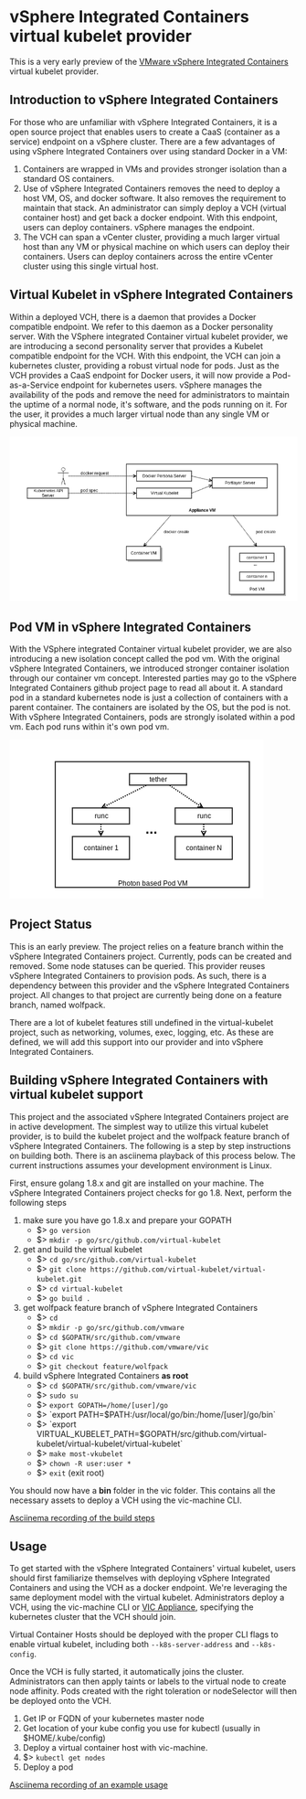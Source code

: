 # vSphere Integrated Containers virtual kubelet provider

This is a very early preview of the [VMware vSphere Integrated Containers](https://github.com/vmware/vic) virtual kubelet provider.

## Introduction to vSphere Integrated Containers

For those who are unfamiliar with vSphere Integrated Containers, it is a open source project that enables users to create a CaaS (container as a service) endpoint on a vSphere cluster.  There are a few advantages of using vSphere Integrated Containers over using standard Docker in a VM:

1. Containers are wrapped in VMs and provides stronger isolation than a standard OS containers.
1. Use of vSphere Integrated Containers removes the need to deploy a host VM, OS, and docker software.  It also removes the requirement to maintain that stack.  An administrator can simply deploy a VCH (virtual container host) and get back a docker endpoint.  With this endpoint, users can deploy containers.  vSphere manages the endpoint.
1. The VCH can span a vCenter cluster, providing a much larger virtual host than any VM or physical machine on which users can deploy their containers. Users can deploy containers across the entire vCenter cluster using this single virtual host.

## Virtual Kubelet in vSphere Integrated Containers

Within a deployed VCH, there is a daemon that provides a Docker compatible endpoint.  We refer to this daemon as a Docker personality server.  With the VSphere integrated Container virtual kubelet provider, we are introducing a second personality server that provides a Kubelet compatible endpoint for the VCH.  With this endpoint, the VCH can join a kubernetes cluster, providing a robust virtual node for pods.  Just as the VCH provides a CaaS endpoint for Docker users, it will now provide a Pod-as-a-Service endpoint for kubernetes users.  vSphere manages the availability of the pods and remove the need for administrators to maintain the uptime of a normal node, it's software, and the pods running on it.  For the user, it provides a much larger virtual node than any single VM or physical machine.

![VIC with virtual kubelet](./vic_kubelet_design.png)

## Pod VM in vSphere Integrated Containers

With the VSphere integrated Container virtual kubelet provider, we are also introducing a new isolation concept called the pod vm.  With the original vSphere Integrated Containers, we introduced stronger container isolation through our container vm concept.  Interested parties may go to the vSphere Integrated Containers github project page to read all about it.  A standard pod in a standard kubernetes node is just a collection of containers with a parent container.  The containers are isolated by the OS, but the pod is not.  With vSphere Integrated Containers, pods are strongly isolated within a pod vm.  Each pod runs within it's own pod vm.

![Pod VM Basic Design](./podvm_basic_design.png)

## Project Status

This is an early preview.  The project relies on a feature branch within the vSphere Integrated Containers project.  Currently, pods can be created and removed.  Some node statuses can be queried.  This provider reuses vSphere Integrated Containers to provision pods.  As such, there is a dependency between this provider and the vSphere Integrated Containers project.  All changes to that project are currently being done on a feature branch, named wolfpack. 

There are a lot of kubelet features still undefined in the virtual-kubelet project, such as networking, volumes, exec, logging, etc.  As these are defined, we will add this support into our provider and into vSphere Integrated Containers.

## Building vSphere Integrated Containers with virtual kubelet support

This project and the associated vSphere Integrated Containers project are in active development.  The simplest way to utilize this virtual kubelet provider, is to build the kubelet project and the wolfpack feature branch of vSphere Integrated Containers.  The following is a step by step instructions on building both.  There is an asciinema playback of this process below.  The current instructions assumes your development environment is Linux.

First, ensure golang 1.8.x and git are installed on your machine.  The vSphere Integrated Containers project checks for go 1.8.  Next, perform the following steps

1. make sure you have go 1.8.x and prepare your GOPATH
    * $> `go version`
    * $> `mkdir -p go/src/github.com/virtual-kubelet`
1. get and build the virtual kubelet
    * $> `cd go/src/github.com/virtual-kubelet`
    * $> `git clone https://github.com/virtual-kubelet/virtual-kubelet.git`
    * $> `cd virtual-kubelet`
    * $> `go build .`
1. get wolfpack feature branch of vSphere Integrated Containers
    * $> `cd`
    * $> `mkdir -p go/src/github.com/vmware`
    * $> `cd $GOPATH/src/github.com/vmware`
    * $> `git clone https://github.com/vmware/vic`
    * $> `cd vic`
    * $> `git checkout feature/wolfpack`
1. build vSphere Integrated Containers **as root**
    * $> `cd $GOPATH/src/github.com/vmware/vic`
    * $> `sudo su`
    * $> `export GOPATH=/home/[user]/go`
    * $> `export PATH=$PATH:/usr/local/go/bin:/home/[user]/go/bin`
    * $> `export VIRTUAL_KUBELET_PATH=$GOPATH/src/github.com/virtual-kubelet/virtual-kubelet/virtual-kubelet`
    * $> `make most-vkubelet`
    * $> `chown -R user:user *`
    * $> `exit` (exit root)

You should now have a **bin** folder in the vic folder.  This contains all the necessary assets to deploy a VCH using the vic-machine CLI.

[Asciinema recording of the build steps](https://asciinema.org/a/oeGbhPmKWqVgWeQxCOPLHCcYN)

## Usage

To get started with the vSphere Integrated Containers' virtual kubelet, users should first familiarize themselves with deploying vSphere Integrated Containers and using the VCH as a docker endpoint.  We're leveraging the same deployment model with the virtual kubelet.  Administrators deploy a VCH, using the vic-machine CLI or [VIC Appliance](https://github.com/vmware/vic-product), specifying the kubernetes cluster that the VCH should join.  

Virtual Container Hosts should be deployed with the proper CLI flags to enable virtual kubelet, including both `--k8s-server-address` and `--k8s-config`.

Once the VCH is fully started, it automatically joins the cluster.  Administrators can then apply taints or labels to the virtual node to create node affinity.  Pods created with the right toleration or nodeSelector will then be deployed onto the VCH.

1. Get IP or FQDN of your kubernetes master node
2. Get location of your kube config you use for kubectl (usually in $HOME/.kube/config)
3. Deploy a virtual container host with vic-machine.
4. $> `kubectl get nodes`
5. Deploy a pod

[Asciinema recording of an example usage](https://asciinema.org/a/nArPOJSKWJwx09UsJVUFiI2y7)